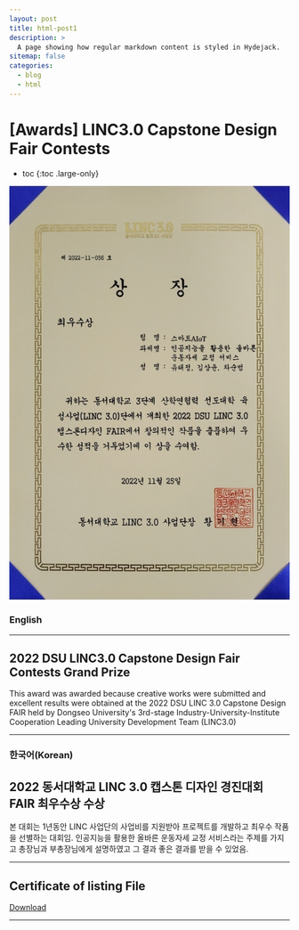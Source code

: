 ```yaml
---
layout: post
title: html-post1
description: >
  A page showing how regular markdown content is styled in Hydejack.
sitemap: false
categories:
  - blog
  - html
---
```


# [Awards] LINC3.0 Capstone Design Fair Contests

* toc
{:toc .large-only}


![screenshot](/assets/img/blog/linc3.jpeg)

### English
---
## 2022 DSU LINC3.0 Capstone Design Fair Contests Grand Prize
 This award was awarded because creative works were submitted and excellent results were obtained at the 2022 DSU LINC 3.0 Capstone Design FAIR held by Dongseo University's 3rd-stage Industry-University-Institute Cooperation Leading University Development Team (LINC3.0)


 
---

### 한국어(Korean)
## 2022 동서대학교 LINC 3.0 캡스톤 디자인 경진대회 FAIR 최우수상 수상
  
  본 대회는 1년동안 LINC 사업단의 사업비를 지원받아 프로젝트를 개발하고 최우수 작품을 선별하는 대회임. 인공지능을 활용한 올바른 운동자세 교정 서비스라는 주제를 가지고 총장님과 부총장님에게 설명하였고 그 결과 좋은 결과를 받을 수 있었음.
  
---

## Certificate of listing File
[Download](https://bit.ly/3MB6aSk)

---